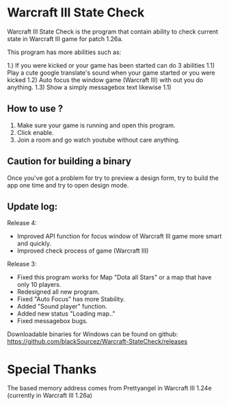 # Warcraft III State Check

Warcraft III State Check is the program that contain ability to check current state in Warcraft III game for patch 1.26a.

This program has more abilities such as:

1.) If you were kicked or your game has been started can do 3 abilities 
  1.1) Play a cute google translate's sound when your game started or you were kicked
  1.2) Auto focus the window game (Warcraft III) with out you do anything.
  1.3) Show a simply messagebox text likewise 1.1)
  
## How to use ?

1) Make sure your game is running and open this program.
2) Click enable.
3) Join a room and go watch youtube without care anything.

## Caution for building a binary

Once you've got a problem for try to preview a design form, try to build the app one time and try to open design mode.

## Update log:

  Release 4:
  - Improved API function for focus window of Warcraft III game more smart and quickly.
  - Improved check process of game (Warcraft III)
  
  Release 3:
  - Fixed this program works for Map "Dota all Stars" or a map that have only 10 players.
  - Redesigned all new program.
  - Fixed "Auto Focus" has more Stability.
  - Added "Sound player" function.
  - Added new status "Loading map.."
  - Fixed messagebox bugs.

Downloadable binaries for Windows can be found on github:  
https://github.com/blackSourcez/Warcraft-StateCheck/releases

# Special Thanks

The based memory address comes from Prettyangel in Warcraft III 1.24e (currently in Warcraft III 1.26a)
